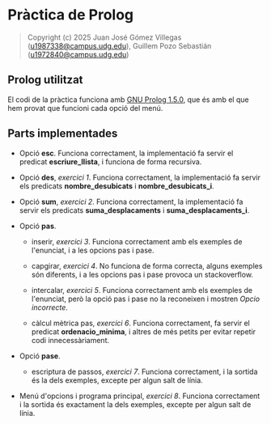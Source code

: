 # Pràctica de Prolog

> Copyright (c) 2025 Juan José Gómez Villegas (u1987338@campus.udg.edu), Guillem Pozo Sebastián (u1972840@campus.udg.edu)

## Prolog utilitzat

El codi de la pràctica funciona amb [GNU Prolog 1.5.0](http://www.gprolog.org/), que és amb el que hem provat que funcioni cada opció del menú.

## Parts implementades

- Opció **esc**. Funciona correctament, la implementació fa servir el predicat **escriure_llista**, i funciona de forma recursiva.

- Opció **des**, *exercici 1*. Funciona correctament, la implementació fa servir els predicats **nombre_desubicats** i **nombre_desubicats_i**.

- Opció **sum**, *exercici 2*. Funciona correctament, la implementació fa servir els predicats **suma_desplacaments** i **suma_desplacaments_i**.

- Opció **pas**.

    - inserir, *exercici 3*. Funciona correctament amb els exemples de l'enunciat, i a les opcions pas i pase.

    - capgirar, *exercici 4*. No funciona de forma correcta, alguns exemples són diferents, i a les opcions pas i pase provoca un stackoverflow.

    - intercalar, *exercici 5*. Funciona correctament amb els exemples de l'enunciat, però la opció pas i pase no la reconeixen i mostren *Opcio incorrecte*.

    - càlcul mètrica pas, *exercici 6*. Funciona correctament, fa servir el predicat **ordenacio_minima**, i altres de més petits per evitar repetir codi innecessàriament.

- Opció **pase**.

    - escriptura de passos, *exercici 7*. Funciona correctament, i la sortida és la dels exemples, excepte per algun salt de línia.

- Menú d'opcions i programa principal, *exercici 8*. Funciona correctament i la sortida és exactament la dels exemples, excepte per algun salt de línia.
